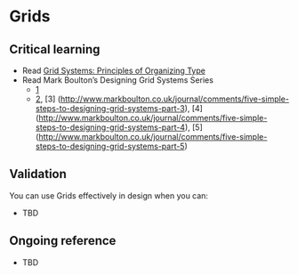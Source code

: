 Grids
=====

Critical learning
-----------------

* Read [Grid Systems: Principles of Organizing Type](http://www.amazon.com/Grid-Systems-Principles-Organizing-Design/dp/1568984650)
* Read Mark Boulton&rsquo;s Designing Grid Systems Series 
  * [1](http://www.markboulton.co.uk/journal/comments/five-simple-steps-to-designing-grid-systems-part-1)
  * [2](http://www.markboulton.co.uk/journal/comments/five-simple-steps-to-designing-grid-systems-part-2), [3] (http://www.markboulton.co.uk/journal/comments/five-simple-steps-to-designing-grid-systems-part-3), [4] (http://www.markboulton.co.uk/journal/comments/five-simple-steps-to-designing-grid-systems-part-4), [5] (http://www.markboulton.co.uk/journal/comments/five-simple-steps-to-designing-grid-systems-part-5)

Validation
----------

You can use Grids effectively in design when you can:

* TBD

Ongoing reference
-----------------

* TBD


